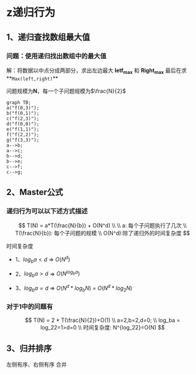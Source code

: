 # z递归行为

## 1、递归查找数组最大值

### 问题：使用递归找出数组中的最大值

解：将数据以中点分成两部分，求出左边最大  **letf<sub>max</sub>**  和 **Right<sub>max</sub>**   最后在求**`Max(left,right)`**

问题规模为**N**，每一个子问题规模为$\frac{N}{2}$



``` mermaid
graph TB;
a("f(0,3)");
b("f(0,1)");
c("f(2,3)");
d("f(0,0)");
e("f(1,1)");
f("f(2,2)");
g("f(3,3)");
a-->b;
a-->c;
b-->d;
b-->e;
c-->f;
c-->g;
```



## 2、Master公式

### 递归行为可以以下述方式描述

$$
T(N) = a*T(\frac{N}{b}) + O(N^d)
\\
\\ a: 每个子问题执行了几次
\\ T(\frac{N}{b}): 每个子问题的规模
\\ O(N^d):除了递归外的时间复杂度
$$

时间复杂度

* 1、$log_ba<d$   =>  $O(N^d)$

* 2、$log_ba > d$  => $O(N^{log_ba})$

* 3、$log_ba = d$  =>  $O(N^d * log_bN)$ = $O(N^d * log_2N)$

### 对于1中的问题有

$$
T(N) = 2 * T(\frac{N}{2})+O(1)  
\\ a=2,b=2,d=0;
\\ log_ba = log_22=1>d=0
\\ 时间复杂度: N^{log_22}=O(N)
$$

## 3、归并排序

左侧有序、右侧有序 合并
